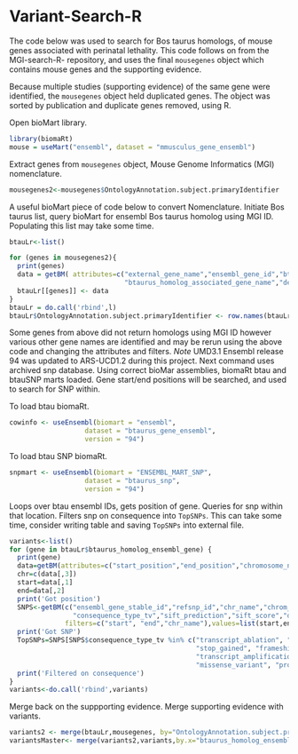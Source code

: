 # Variant-Search-R
The code below was used to search for Bos taurus homologs, of mouse genes associated with perinatal lethality.
This code follows on from the MGI-search-R- repository, and uses the final ``` mousegenes ``` object which contains mouse genes and the supporting evidence.

Because multiple studies (supporting evidence) of the same gene were identified, the ``` mousegenes ``` object held duplicated genes. The object was sorted by publication and duplicate genes removed, using R.

Open bioMart library.
```R
library(biomaRt)
mouse = useMart("ensembl", dataset = "mmusculus_gene_ensembl")
```
Extract genes from ``` mousegenes ``` object, Mouse Genome Informatics (MGI) nomenclature.
```R
mousegenes2<-mousegenes$OntologyAnnotation.subject.primaryIdentifier
```

A useful bioMart piece of code below to convert Nomenclature.
Initiate Bos taurus list, query bioMart for ensembl Bos taurus homolog using MGI ID.  
Populating this list may take some time.
```R
btauLr<-list()

for (genes in mousegenes2){
  print(genes)
  data = getBM( attributes=c("external_gene_name","ensembl_gene_id","btaurus_homolog_ensembl_gene",
                             "btaurus_homolog_associated_gene_name","description"), filters= ("mgi_id"), values =genes,mart=mouse)
  btauLr[[genes]] <- data
}
btauLr = do.call('rbind',l)
btauLr$OntologyAnnotation.subject.primaryIdentifier <- row.names(btauLr) ## rownames to column for a later merge
```
Some genes from above did not return homologs using MGI ID however various other gene names are identified and may be rerun using the above code and changing the attributes and filters.
*Note* UMD3.1 Ensembl release 94 was updated to ARS-UCD1.2 during this project. Next command uses archived snp database.
Using correct bioMar assemblies, biomaRt btau and btauSNP marts loaded. Gene start/end positions will be searched, and used to search for SNP within.

To load btau biomaRt.
```R
cowinfo <- useEnsembl(biomart = "ensembl", 
                   dataset = "btaurus_gene_ensembl", 
                   version = "94")
```
To load btau SNP biomaRt.
```R
snpmart <- useEnsembl(biomart = "ENSEMBL_MART_SNP", 
                   dataset = "btaurus_snp", 
                   version = "94")
```
Loops over btau ensembl IDs, gets position of gene. Queries for snp within that location. Filters snp on consequence into ```TopSNPs```. This can take some time, consider writing table and saving ```TopSNPs``` into external file.
```R
variants<-list()
for (gene in btauLr$btaurus_homolog_ensembl_gene) {
  print(gene)
  data=getBM(attributes=c("start_position","end_position","chromosome_name"),filters="ensembl_gene_id",values=gene, mart=cowinfo)
  chr=c(data[,3])
  start=data[,1]
  end=data[,2]
  print('Got position')
  SNPS<-getBM(c("ensembl_gene_stable_id","refsnp_id","chr_name","chrom_strand","allele","chrom_start","ensembl_type",
                "consequence_type_tv","sift_prediction","sift_score","distance_to_transcript"), 
              filters=c("start", "end","chr_name"),values=list(start,end,chr), mart=snpmart)
  print('Got SNP')
  TopSNPs=SNPS[SNPS$consequence_type_tv %in% c("transcript_ablation", "splice_acceptor_variant", "splice_donor_variant", 
                                               "stop_gained", "frameshift_variant", "stop_lost", "start_lost", 
                                               "transcript_amplification", "inframe_insertion", "inframe_deletion",
                                               "missense_variant", "protein_altering_variant"),]
  print('Filtered on consequence')
}
variants<-do.call('rbind',variants)
```
Merge back on the suppporting evidence. Merge supporting evidence with variants.
```R
variants2 <- merge(btauLr,mousegenes, by="OntologyAnnotation.subject.primaryIdentifier")
variantsMaster<- merge(variants2,variants,by.x="btaurus_homolog_ensembl_gene",by.y ="ensembl_gene_stable_id")
```
